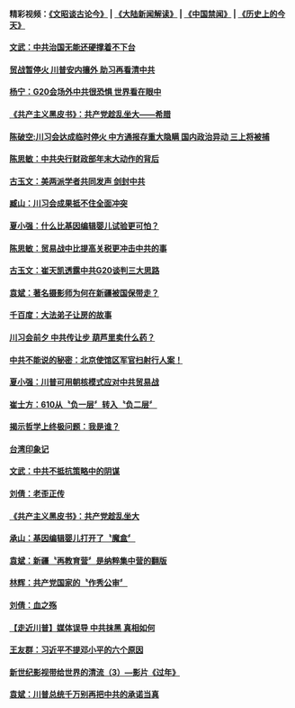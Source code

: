 #### 精彩视频：[《文昭谈古论今》](https://github.com/gfw-breaker/wenzhao/blob/master/README.md?t=12031832) | [《大陆新闻解读》](https://github.com/gfw-breaker/ntdtv-comedy/blob/master/README.md?t=12031832) | [《中国禁闻》](https://github.com/gfw-breaker/ntdtv-news/blob/master/README.md?t=12031832) | [《历史上的今天》](https://github.com/gfw-breaker/today-in-history/blob/master/README.md?t=12031832) 


#### [文武：中共治国无能还硬撑着不下台](../pages/news207/a1401740.md?t=12031832) 

#### [贸战暂停火 川普安内攘外 助习再看清中共](../pages/news207/a1401739.md?t=12031832) 

#### [杨宁：G20会场外中共很恐惧 世界看在眼中](../pages/news207/a1401738.md?t=12031832) 

#### [《共产主义黑皮书》：共产党趁乱坐大——希腊](../pages/news207/a1401737.md?t=12031832) 



#### [陈破空:川习会达成临时停火 中方通报存重大隐瞒 国内政治异动 三上将被捕](../pages/news207/a1401684.md?t=12031832) 

#### [陈思敏：中共央行财政部年末大动作的背后](../pages/news207/a1401623.md?t=12031832) 

#### [古玉文：美两派学者共同发声 剑封中共](../pages/news207/a1401621.md?t=12031832) 

#### [臧山：川习会成果抵不住全面冲突](../pages/news207/a1401620.md?t=12031832) 


#### [夏小强：什么比基因编辑婴儿试验更可怕？](../pages/news207/a1401589.md?t=12031832) 

#### [陈思敏：贸易战中比提高关税更冲击中共的事](../pages/news207/a1401460.md?t=12031832) 

#### [古玉文：崔天凯透露中共G20谈判三大思路](../pages/news207/a1401459.md?t=12031832) 

#### [袁斌：著名摄影师为何在新疆被国保带走？](../pages/news207/a1401458.md?t=12031832) 

#### [千百度：大法弟子让房的故事](../pages/news207/a1401457.md?t=12031832) 

#### [川习会前夕 中共传让步 葫芦里卖什么药？](../pages/news207/a1401456.md?t=12031832) 

#### [中共不能说的秘密：北京使馆区军官扫射行人案！](../pages/news207/a1401423.md?t=12031832) 


#### [夏小强：川普可用朝核模式应对中共贸易战](../pages/news207/a1401379.md?t=12031832) 

#### [崔士方：610从〝负一层〞转入〝负二层〞](../pages/news207/a1401378.md?t=12031832) 

#### [揭示哲学上终极问题：我是谁？](../pages/news207/a1401376.md?t=12031832) 

#### [台湾印象记](../pages/news207/a1401375.md?t=12031832) 

#### [文武：中共不抵抗策略中的阴谋](../pages/news207/a1401368.md?t=12031832) 

#### [刘倩：老歪正传](../pages/news207/a1401364.md?t=12031832) 

#### [《共产主义黑皮书》：共产党趁乱坐大](../pages/news207/a1401336.md?t=12031832) 

#### [承山：基因编辑婴儿打开了〝魔盒〞](../pages/news207/a1401332.md?t=12031832) 

#### [袁斌：新疆〝再教育营〞是纳粹集中营的翻版](../pages/news207/a1401329.md?t=12031832) 

#### [林辉：共产党国家的〝作秀公审〞](../pages/news207/a1401328.md?t=12031832) 

#### [刘倩：血之殇](../pages/news207/a1401309.md?t=12031832) 

#### [【走近川普】媒体误导 中共抹黑 真相如何](../pages/news207/a1401306.md?t=12031832) 

#### [王友群：习近平不提邓小平的六个原因](../pages/news207/a1400950.md?t=12031832) 

#### [新世纪影视带给世界的清流（3）—影片《过年》](../pages/news207/a1401156.md?t=12031832) 

#### [袁斌：川普总统千万别再把中共的承诺当真](../pages/news207/a1401177.md?t=12031832) 

